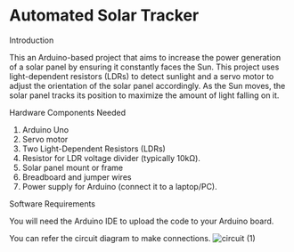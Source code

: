 # Automated Solar Tracker

Introduction

This an Arduino-based project that aims to increase the power generation of a solar panel by ensuring it constantly faces the Sun. This project uses light-dependent resistors (LDRs) to detect sunlight and a servo motor to adjust the orientation of the solar panel accordingly. As the Sun moves, the solar panel tracks its position to maximize the amount of light falling on it.

Hardware Components Needed
1. Arduino Uno
2. Servo motor
3. Two Light-Dependent Resistors (LDRs)
4. Resistor for LDR voltage divider (typically 10kΩ).
5. Solar panel mount or frame
6. Breadboard and jumper wires
7. Power supply for Arduino (connect it to a laptop/PC).

Software Requirements

You will need the Arduino IDE to upload the code to your Arduino board.

You can refer the circuit diagram to make connections. 
![circuit (1)](https://github.com/JahnaviB08/Solar-Tracker/assets/109303093/f8a89055-4abf-4e64-9069-9b73b0181c26)

